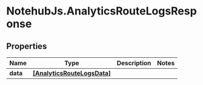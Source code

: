 # NotehubJs.AnalyticsRouteLogsResponse

## Properties

| Name     | Type                                                      | Description | Notes |
| -------- | --------------------------------------------------------- | ----------- | ----- |
| **data** | [**[AnalyticsRouteLogsData]**](AnalyticsRouteLogsData.md) |             |
